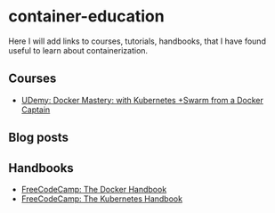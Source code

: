 # container-education
Here I will add links to courses, tutorials, handbooks, that I have found useful to learn about containerization.

## Courses
* [UDemy: Docker Mastery: with Kubernetes +Swarm from a Docker Captain](https://www.udemy.com/course/docker-mastery/learn/)

## Blog posts

## Handbooks
* [FreeCodeCamp: The Docker Handbook](https://www.freecodecamp.org/news/the-docker-handbook/)
* [FreeCodeCamp: The Kubernetes Handbook](https://www.freecodecamp.org/news/the-kubernetes-handbook/)
